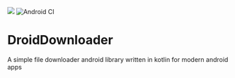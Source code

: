[![](https://jitpack.io/v/Victor-El/DroidDownloader.svg)](https://jitpack.io/#Victor-El/DroidDownloader)
![Android CI](https://github.com/Victor-El/DroidDownloader/workflows/Android%20CI/badge.svg)

# DroidDownloader
A simple file downloader android library written in kotlin for modern android apps
